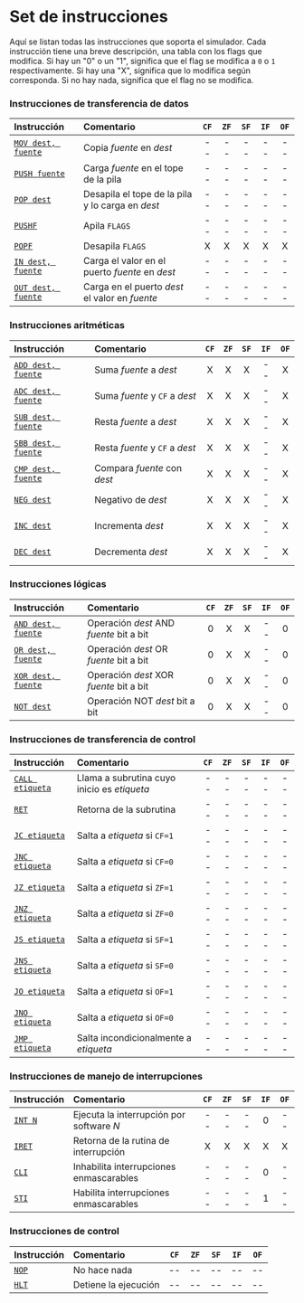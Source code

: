 # Set de instrucciones

Aquí se listan todas las instrucciones que soporta el simulador. Cada instrucción tiene una breve descripción, una tabla con los flags que modifica. Si hay un "0" o un "1", significa que el flag se modifica a `0` o `1` respectivamente. Si hay una "X", significa que lo modifica según corresponda. Si no hay nada, significa que el flag no se modifica.

### Instrucciones de transferencia de datos

| Instrucción                 | Comentario                                       | `CF` | `ZF` | `SF` | `IF` | `OF` |
| :-------------------------- | :----------------------------------------------- | :--: | :--: | :--: | :--: | :--: |
| [`MOV dest, fuente`](./mov) | Copia _fuente_ en _dest_                         |  --  |  --  |  --  |  --  |  --  |
| [`PUSH fuente`](./push)     | Carga _fuente_ en el tope de la pila             |  --  |  --  |  --  |  --  |  --  |
| [`POP dest`](./pop)         | Desapila el tope de la pila y lo carga en _dest_ |  --  |  --  |  --  |  --  |  --  |
| [`PUSHF`](./pushf)          | Apila `FLAGS`                                    |  --  |  --  |  --  |  --  |  --  |
| [`POPF`](./popf)            | Desapila `FLAGS`                                 |  X   |  X   |  X   |  X   |  X   |
| [`IN dest, fuente`](./in)   | Carga el valor en el puerto _fuente_ en _dest_   |  --  |  --  |  --  |  --  |  --  |
| [`OUT dest, fuente`](./out) | Carga en el puerto _dest_ el valor en _fuente_   |  --  |  --  |  --  |  --  |  --  |

### Instrucciones aritméticas

| Instrucción                 | Comentario                     | `CF` | `ZF` | `SF` | `IF` | `OF` |
| :-------------------------- | :----------------------------- | :--: | :--: | :--: | :--: | :--: |
| [`ADD dest, fuente`](./add) | Suma _fuente_ a _dest_         |  X   |  X   |  X   |  --  |  X   |
| [`ADC dest, fuente`](./adc) | Suma _fuente_ y `CF` a _dest_  |  X   |  X   |  X   |  --  |  X   |
| [`SUB dest, fuente`](./sub) | Resta _fuente_ a _dest_        |  X   |  X   |  X   |  --  |  X   |
| [`SBB dest, fuente`](./sbb) | Resta _fuente_ y `CF` a _dest_ |  X   |  X   |  X   |  --  |  X   |
| [`CMP dest, fuente`](./cmp) | Compara _fuente_ con _dest_    |  X   |  X   |  X   |  --  |  X   |
| [`NEG dest`](./neg)         | Negativo de _dest_             |  X   |  X   |  X   |  --  |  X   |
| [`INC dest`](./inc)         | Incrementa _dest_              |  X   |  X   |  X   |  --  |  X   |
| [`DEC dest`](./dec)         | Decrementa _dest_              |  X   |  X   |  X   |  --  |  X   |

### Instrucciones lógicas

| Instrucción                 | Comentario                              | `CF` | `ZF` | `SF` | `IF` | `OF` |
| :-------------------------- | :-------------------------------------- | :--: | :--: | :--: | :--: | :--: |
| [`AND dest, fuente`](./and) | Operación _dest_ AND _fuente_ bit a bit |  0   |  X   |  X   |  --  |  0   |
| [`OR dest, fuente`](./or)   | Operación _dest_ OR _fuente_ bit a bit  |  0   |  X   |  X   |  --  |  0   |
| [`XOR dest, fuente`](./xor) | Operación _dest_ XOR _fuente_ bit a bit |  0   |  X   |  X   |  --  |  0   |
| [`NOT dest`](./not)         | Operación NOT _dest_ bit a bit          |  0   |  X   |  X   |  --  |  0   |

### Instrucciones de transferencia de control

| Instrucción               | Comentario                                  | `CF` | `ZF` | `SF` | `IF` | `OF` |
| :------------------------ | :------------------------------------------ | :--: | :--: | :--: | :--: | :--: |
| [`CALL etiqueta`](./call) | Llama a subrutina cuyo inicio es _etiqueta_ |  --  |  --  |  --  |  --  |  --  |
| [`RET`](./ret)            | Retorna de la subrutina                     |  --  |  --  |  --  |  --  |  --  |
| [`JC etiqueta`](./jc)     | Salta a _etiqueta_ si `CF=1`                |  --  |  --  |  --  |  --  |  --  |
| [`JNC etiqueta`](./jnc)   | Salta a _etiqueta_ si `CF=0`                |  --  |  --  |  --  |  --  |  --  |
| [`JZ etiqueta`](./jz)     | Salta a _etiqueta_ si `ZF=1`                |  --  |  --  |  --  |  --  |  --  |
| [`JNZ etiqueta`](./jnz)   | Salta a _etiqueta_ si `ZF=0`                |  --  |  --  |  --  |  --  |  --  |
| [`JS etiqueta`](./js)     | Salta a _etiqueta_ si `SF=1`                |  --  |  --  |  --  |  --  |  --  |
| [`JNS etiqueta`](./jns)   | Salta a _etiqueta_ si `SF=0`                |  --  |  --  |  --  |  --  |  --  |
| [`JO etiqueta`](./jo)     | Salta a _etiqueta_ si `OF=1`                |  --  |  --  |  --  |  --  |  --  |
| [`JNO etiqueta`](./jno)   | Salta a _etiqueta_ si `OF=0`                |  --  |  --  |  --  |  --  |  --  |
| [`JMP etiqueta`](./jmp)   | Salta incondicionalmente a _etiqueta_       |  --  |  --  |  --  |  --  |  --  |

### Instrucciones de manejo de interrupciones

| Instrucción      | Comentario                               | `CF` | `ZF` | `SF` | `IF` | `OF` |
| :--------------- | :--------------------------------------- | :--: | :--: | :--: | :--: | :--: |
| [`INT N`](./int) | Ejecuta la interrupción por software _N_ |  --  |  --  |  --  |  0   |  --  |
| [`IRET`](./iret) | Retorna de la rutina de interrupción     |  X   |  X   |  X   |  X   |  X   |
| [`CLI`](./cli)   | Inhabilita interrupciones enmascarables  |  --  |  --  |  --  |  0   |  --  |
| [`STI`](./sti)   | Habilita interrupciones enmascarables    |  --  |  --  |  --  |  1   |  --  |

### Instrucciones de control

| Instrucción    | Comentario           | `CF` | `ZF` | `SF` | `IF` | `OF` |
| :------------- | :------------------- | :--: | :--: | :--: | :--: | :--: |
| [`NOP`](./nop) | No hace nada         |  --  |  --  |  --  |  --  |  --  |
| [`HLT`](./hlt) | Detiene la ejecución |  --  |  --  |  --  |  --  |  --  |
